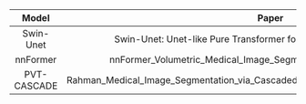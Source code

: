 
|  Model  |                         Paper                         |    Venue   | Year | Code | Time |
| :----: | :----------------------------------------------------------: | :----: | :----: | :----: | :----: |
| Swin-Unet| Swin-Unet: Unet-like Pure Transformer for Medical Image Segmentation | ECCV | 2022 | [Python](https://github.com/HuCaoFighting/Swin-Unet) | 2024.5.10 |
| nnFormer| nnFormer_Volumetric_Medical_Image_Segmentation_via_a_3D_Transformer |TIP | 2023 | [Python](https://github.com/HuCaoFighting/Swin-Unet](https://arxiv.org/pdf/2109.03201)) | 2024.5.25 |
| PVT-CASCADE|Rahman_Medical_Image_Segmentation_via_Cascaded_Attention_Decoding_WACV_2023_paper |WACV | 2023 | [Python](https://openaccess.thecvf.com/content/WACV2023/papers/Rahman_Medical_Image_Segmentation_via_Cascaded_Attention_Decoding_WACV_2023_paper.pdf)) | 2024.5.25 |
